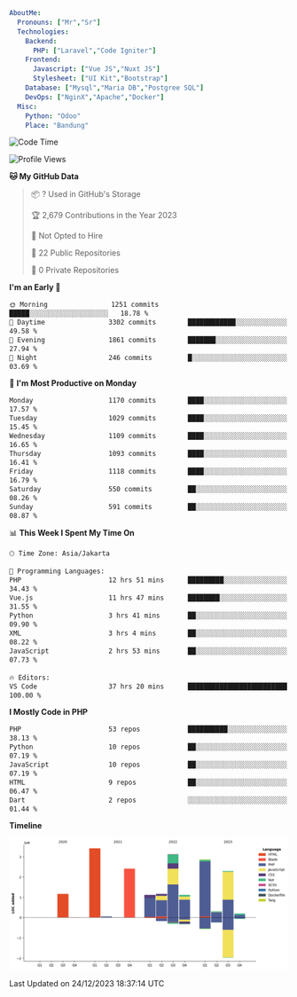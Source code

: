 ```yaml
AboutMe:
  Pronouns: ["Mr","Sr"]
  Technologies:
    Backend:
      PHP: ["Laravel","Code Igniter"]
    Frontend:
      Javascript: ["Vue JS","Nuxt JS"]
      Stylesheet: ["UI Kit","Bootstrap"]
    Database: ["Mysql","Maria DB","Postgree SQL"]
    DevOps: ["NginX","Apache","Docker"]
  Misc:
    Python: "Odoo"
    Place: "Bandung"
```

<!--START_SECTION:waka-->
![Code Time](http://img.shields.io/badge/Code%20Time-974%20hrs%2056%20mins-blue)

![Profile Views](http://img.shields.io/badge/Profile%20Views-3-blue)

**🐱 My GitHub Data** 

> 📦 ? Used in GitHub's Storage 
 > 
> 🏆 2,679 Contributions in the Year 2023
 > 
> 🚫 Not Opted to Hire
 > 
> 📜 22 Public Repositories 
 > 
> 🔑 0 Private Repositories 
 > 
**I'm an Early 🐤** 

```text
🌞 Morning                1251 commits        █████░░░░░░░░░░░░░░░░░░░░   18.78 % 
🌆 Daytime                3302 commits        ████████████░░░░░░░░░░░░░   49.58 % 
🌃 Evening                1861 commits        ███████░░░░░░░░░░░░░░░░░░   27.94 % 
🌙 Night                  246 commits         █░░░░░░░░░░░░░░░░░░░░░░░░   03.69 % 
```
📅 **I'm Most Productive on Monday** 

```text
Monday                   1170 commits        ████░░░░░░░░░░░░░░░░░░░░░   17.57 % 
Tuesday                  1029 commits        ████░░░░░░░░░░░░░░░░░░░░░   15.45 % 
Wednesday                1109 commits        ████░░░░░░░░░░░░░░░░░░░░░   16.65 % 
Thursday                 1093 commits        ████░░░░░░░░░░░░░░░░░░░░░   16.41 % 
Friday                   1118 commits        ████░░░░░░░░░░░░░░░░░░░░░   16.79 % 
Saturday                 550 commits         ██░░░░░░░░░░░░░░░░░░░░░░░   08.26 % 
Sunday                   591 commits         ██░░░░░░░░░░░░░░░░░░░░░░░   08.87 % 
```


📊 **This Week I Spent My Time On** 

```text
🕑︎ Time Zone: Asia/Jakarta

💬 Programming Languages: 
PHP                      12 hrs 51 mins      █████████░░░░░░░░░░░░░░░░   34.43 % 
Vue.js                   11 hrs 47 mins      ████████░░░░░░░░░░░░░░░░░   31.55 % 
Python                   3 hrs 41 mins       ██░░░░░░░░░░░░░░░░░░░░░░░   09.90 % 
XML                      3 hrs 4 mins        ██░░░░░░░░░░░░░░░░░░░░░░░   08.22 % 
JavaScript               2 hrs 53 mins       ██░░░░░░░░░░░░░░░░░░░░░░░   07.73 % 

🔥 Editors: 
VS Code                  37 hrs 20 mins      █████████████████████████   100.00 % 
```

**I Mostly Code in PHP** 

```text
PHP                      53 repos            ██████████░░░░░░░░░░░░░░░   38.13 % 
Python                   10 repos            ██░░░░░░░░░░░░░░░░░░░░░░░   07.19 % 
JavaScript               10 repos            ██░░░░░░░░░░░░░░░░░░░░░░░   07.19 % 
HTML                     9 repos             ██░░░░░░░░░░░░░░░░░░░░░░░   06.47 % 
Dart                     2 repos             ░░░░░░░░░░░░░░░░░░░░░░░░░   01.44 % 
```



**Timeline**

![Lines of Code chart](https://raw.githubusercontent.com/vheins/vheins/main/assets/bar_graph.png)


 Last Updated on 24/12/2023 18:37:14 UTC
<!--END_SECTION:waka-->
